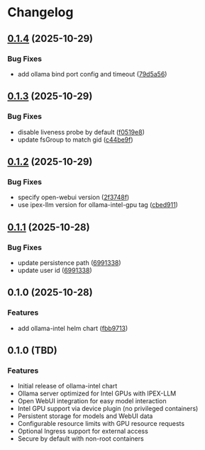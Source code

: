 # Changelog

## [0.1.4](https://github.com/mikesmitty/wyoming-helm/compare/ollama-intel-v0.1.3...ollama-intel-v0.1.4) (2025-10-29)


### Bug Fixes

* add ollama bind port config and timeout ([79d5a56](https://github.com/mikesmitty/wyoming-helm/commit/79d5a564d7232a28071219f4a546d932bfd2d1a4))

## [0.1.3](https://github.com/mikesmitty/wyoming-helm/compare/ollama-intel-v0.1.2...ollama-intel-v0.1.3) (2025-10-29)


### Bug Fixes

* disable liveness probe by default ([f0519e8](https://github.com/mikesmitty/wyoming-helm/commit/f0519e8c81d541655dd7e121afb98ccba5acc056))
* update fsGroup to match gid ([c44be9f](https://github.com/mikesmitty/wyoming-helm/commit/c44be9fb2179bbe116787db490362dc3267f1c61))

## [0.1.2](https://github.com/mikesmitty/wyoming-helm/compare/ollama-intel-v0.1.1...ollama-intel-v0.1.2) (2025-10-29)


### Bug Fixes

* specify open-webui version ([2f3748f](https://github.com/mikesmitty/wyoming-helm/commit/2f3748f4bdb4cfd2b693481a821cac421fcdc084))
* use ipex-llm version for ollama-intel-gpu tag ([cbed911](https://github.com/mikesmitty/wyoming-helm/commit/cbed9110a3de062ae8bc25108b1796cb2dd9d0e0))

## [0.1.1](https://github.com/mikesmitty/wyoming-helm/compare/ollama-intel-0.1.0...ollama-intel-v0.1.1) (2025-10-28)


### Bug Fixes

* update persistence path ([6991338](https://github.com/mikesmitty/wyoming-helm/commit/69913383ce78d7a225e34657a8dcdb8776bc642d))
* update user id ([6991338](https://github.com/mikesmitty/wyoming-helm/commit/69913383ce78d7a225e34657a8dcdb8776bc642d))

## 0.1.0 (2025-10-28)


### Features

* add ollama-intel helm chart ([fbb9713](https://github.com/mikesmitty/wyoming-helm/commit/fbb9713e642d4ee02932cdc8cf67eac0677fa932))

## 0.1.0 (TBD)

### Features

* Initial release of ollama-intel chart
* Ollama server optimized for Intel GPUs with IPEX-LLM
* Open WebUI integration for easy model interaction
* Intel GPU support via device plugin (no privileged containers)
* Persistent storage for models and WebUI data
* Configurable resource limits with GPU resource requests
* Optional Ingress support for external access
* Secure by default with non-root containers
